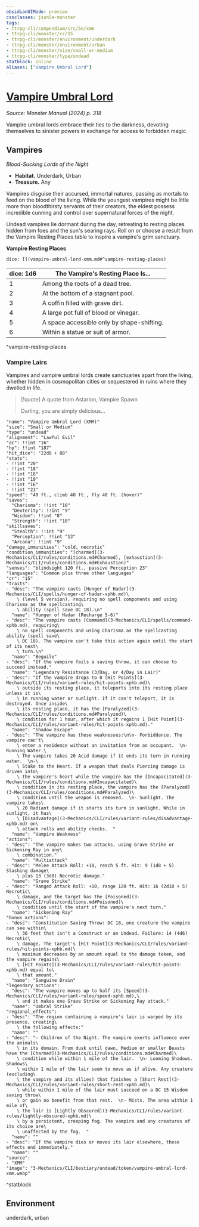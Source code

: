 ```yaml
---
obsidianUIMode: preview
cssclasses: json5e-monster
tags:
- ttrpg-cli/compendium/src/5e/xmm
- ttrpg-cli/monster/cr/15
- ttrpg-cli/monster/environment/underdark
- ttrpg-cli/monster/environment/urban
- ttrpg-cli/monster/size/small-or-medium
- ttrpg-cli/monster/type/undead
statblock: inline
aliases: ["Vampire Umbral Lord"]
---
```

# [Vampire Umbral Lord](3-Mechanics\CLI\bestiary\undead/vampire-umbral-lord-xmm.md)
*Source: Monster Manual (2024) p. 318*  

Vampire umbral lords embrace their ties to the darkness, devoting themselves to sinister powers in exchange for access to forbidden magic.

## Vampires

*Blood-Sucking Lords of the Night*

- **Habitat.** Underdark, Urban  
- **Treasure.** Any  

Vampires disguise their accursed, immortal natures, passing as mortals to feed on the blood of the living. While the youngest vampires might be little more than bloodthirsty servants of their creators, the eldest possess incredible cunning and control over supernatural forces of the night.

Undead vampires lie dormant during the day, retreating to resting places hidden from foes and the sun's searing rays. Roll on or choose a result from the Vampire Resting Places table to inspire a vampire's grim sanctuary.

**Vampire Resting Places**

`dice: [](vampire-umbral-lord-xmm.md#^vampire-resting-places)`

| dice: 1d6 | The Vampire's Resting Place Is... |
|-----------|-----------------------------------|
| 1 | Among the roots of a dead tree. |
| 2 | At the bottom of a stagnant pool. |
| 3 | A coffin filled with grave dirt. |
| 4 | A large pot full of blood or vinegar. |
| 5 | A space accessible only by shape-shifting. |
| 6 | Within a statue or suit of armor. |
^vampire-resting-places

### Vampire Lairs

Vampires and vampire umbral lords create sanctuaries apart from the living, whether hidden in cosmopolitan cities or sequestered in ruins where they dwelled in life.

> [!quote] A quote from Astarion, Vampire Spawn  
> 
> Darling, you are simply delicious...


```statblock
"name": "Vampire Umbral Lord (XMM)"
"size": "Small or Medium"
"type": "undead"
"alignment": "Lawful Evil"
"ac": !!int "16"
"hp": !!int "187"
"hit_dice": "22d8 + 88"
"stats":
- !!int "20"
- !!int "18"
- !!int "18"
- !!int "19"
- !!int "16"
- !!int "21"
"speed": "40 ft., climb 40 ft., fly 40 ft. (hover)"
"saves":
  "Charisma": !!int "10"
  "Dexterity": !!int "9"
  "Wisdom": !!int "8"
  "Strength": !!int "10"
"skillsaves":
  "Stealth": !!int "9"
  "Perception": !!int "13"
  "Arcana": !!int "9"
"damage_immunities": "cold, necrotic"
"condition_immunities": "[charmed](3-Mechanics/CLI/rules/conditions.md#Charmed), [exhaustion](3-Mechanics/CLI/rules/conditions.md#Exhaustion)"
"senses": "blindsight 120 ft., passive Perception 23"
"languages": "Common plus three other languages"
"cr": "15"
"traits":
- "desc": "The vampire casts [Hunger of Hadar](3-Mechanics/CLI/spells/hunger-of-hadar-xphb.md)\
    \ (level 5 version), requiring no spell components and using Charisma as the spellcasting\
    \ ability (spell save DC 18).\n"
  "name": "Hunger of Hadar (Recharge 5-6)"
- "desc": "The vampire casts [Command](3-Mechanics/CLI/spells/command-xphb.md), requiring\
    \ no spell components and using Charisma as the spellcasting ability (spell save\
    \ DC 18). The vampire can't take this action again until the start of its next\
    \ turn.\n"
  "name": "Beguile"
- "desc": "If the vampire fails a saving throw, it can choose to succeed instead."
  "name": "Legendary Resistance (3/Day, or 4/Day in Lair)"
- "desc": "If the vampire drops to 0 [Hit Points](3-Mechanics/CLI/rules/variant-rules/hit-points-xphb.md)\
    \ outside its resting place, it teleports into its resting place unless it is\
    \ in running water or sunlight. If it can't teleport, it is destroyed. Once inside\
    \ its resting place, it has the [Paralyzed](3-Mechanics/CLI/rules/conditions.md#Paralyzed)\
    \ condition for 1 hour, after which it regains 1 [Hit Point](3-Mechanics/CLI/rules/variant-rules/hit-points-xphb.md)."
  "name": "Shadow Escape"
- "desc": "The vampire has these weaknesses:\n\n- Forbiddance. The vampire can't\
    \ enter a residence without an invitation from an occupant.  \n- Running Water.\
    \ The vampire takes 20 Acid damage if it ends its turn in running water.  \n-\
    \ Stake to the Heart. If a weapon that deals Piercing damage is driven into\
    \ the vampire's heart while the vampire has the [Incapacitated](3-Mechanics/CLI/rules/conditions.md#Incapacitated)\
    \ condition in its resting place, the vampire has the [Paralyzed](3-Mechanics/CLI/rules/conditions.md#Paralyzed)\
    \ condition until the weapon is removed.  \n- Sunlight. The vampire takes\
    \ 20 Radiant damage if it starts its turn in sunlight. While in sunlight, it has\
    \ [Disadvantage](3-Mechanics/CLI/rules/variant-rules/disadvantage-xphb.md) on\
    \ attack rolls and ability checks.  "
  "name": "Vampire Weakness"
"actions":
- "desc": "The vampire makes two attacks, using Grave Strike or Sickening Ray in any\
    \ combination."
  "name": "Multiattack"
- "desc": "Melee Attack Roll: +10, reach 5 ft. Hit: 9 (1d8 + 5) Slashing damage\
    \ plus 13 (3d8) Necrotic damage."
  "name": "Grave Strike"
- "desc": "Ranged Attack Roll: +10, range 120 ft. Hit: 16 (2d10 + 5) Necrotic\
    \ damage, and the target has the [Poisoned](3-Mechanics/CLI/rules/conditions.md#Poisoned)\
    \ condition until the start of the vampire's next turn."
  "name": "Sickening Ray"
"bonus_actions":
- "desc": "Constitution Saving Throw: DC 18, one creature the vampire can see within\
    \ 30 feet that isn't a Construct or an Undead. Failure: 14 (4d6) Necrotic\
    \ damage. The target's [Hit Point](3-Mechanics/CLI/rules/variant-rules/hit-points-xphb.md)\
    \ maximum decreases by an amount equal to the damage taken, and the vampire regains\
    \ [Hit Points](3-Mechanics/CLI/rules/variant-rules/hit-points-xphb.md) equal to\
    \ that amount."
  "name": "Sanguine Drain"
"legendary_actions":
- "desc": "The vampire moves up to half its [Speed](3-Mechanics/CLI/rules/variant-rules/speed-xphb.md),\
    \ and it makes one Grave Strike or Sickening Ray attack."
  "name": "Umbral Strike"
"regional_effects":
- "desc": "The region containing a vampire's lair is warped by its presence, creating\
    \ the following effects:"
  "name": ""
- "desc": "- Children of the Night. The vampire exerts influence over the animals\
    \ in its domain. From dusk until dawn, Medium or smaller Beasts have the [Charmed](3-Mechanics/CLI/rules/conditions.md#Charmed)\
    \ condition while within 1 mile of the lair.  \n- Looming Shadows. Shadows\
    \ within 1 mile of the lair seem to move as if alive. Any creature (excluding\
    \ the vampire and its allies) that finishes a [Short Rest](3-Mechanics/CLI/rules/variant-rules/short-rest-xphb.md)\
    \ while within 1 mile of the lair must succeed on a DC 15 Wisdom saving throw\
    \ or gain no benefit from that rest.  \n- Mists. The area within 1 mile of\
    \ the lair is [Lightly Obscured](3-Mechanics/CLI/rules/variant-rules/lightly-obscured-xphb.md)\
    \ by a persistent, creeping fog. The vampire and any creatures of its choice are\
    \ unaffected by the fog.  "
  "name": ""
- "desc": "If the vampire dies or moves its lair elsewhere, these effects end immediately."
  "name": ""
"source":
- "XMM"
"image": "3-Mechanics/CLI/bestiary/undead/token/vampire-umbral-lord-xmm.webp"
```
^statblock

## Environment

underdark, urban